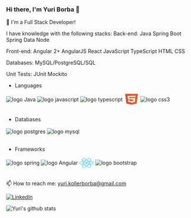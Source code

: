 ### Hi there, I'm Yuri Borba 👋

🌱 I'm a Full Stack Developer!

I have knowledge with the following stacks:
Back-end: 
Java
Spring Boot
Spring Data
Node

Front-end: 
Angular 2+
AngularJS
React
JavaScript
TypeScript
HTML
CSS

Databases: 
MySQL/PostgreSQL/SQL

Unit Tests: 
JUnit
Mockito

- Languages

<div style="display: inline_block">
    <img align="center" alt="logo Java" height="30" width="40"
        src="https://cdn.jsdelivr.net/gh/devicons/devicon/icons/java/java-original-wordmark.svg" />
    <img align="center" alt="logo javascript" height="30" width="40"
        src="https://cdn.jsdelivr.net/gh/devicons/devicon/icons/javascript/javascript-original.svg" />
    <img align="center" alt="logo typescript" height="30" width="40"
        src="https://cdn.jsdelivr.net/gh/devicons/devicon/icons/typescript/typescript-original.svg" />
    <img align="center" alt="logo Html5" height="30" width="40"
        src="https://raw.githubusercontent.com/devicons/devicon/master/icons/html5/html5-original.svg" />
    <img align="center" alt="logo css3" height="30" width="40"
        src="https://cdn.jsdelivr.net/gh/devicons/devicon/icons/css3/css3-plain-wordmark.svg" />
</div>
<br>

- Databases

<div style="display: inline_block">
    <img align="center" alt="logo postgres" height="30" width="40"
        src="https://cdn.jsdelivr.net/gh/devicons/devicon/icons/postgresql/postgresql-original.svg" />
    <img align="center" alt="logo mysql" height="30" width="40"
        src="https://cdn.jsdelivr.net/gh/devicons/devicon/icons/mysql/mysql-original.svg" />

</div>
<br>

- Frameworks

<div style="display: inline_block">
    <img align="center" alt="logo spring" height="30" width="40"
        src="https://cdn.jsdelivr.net/gh/devicons/devicon/icons/spring/spring-original.svg" />
    <img align="center" alt="logo Angular" height="30" width="40"
        src="https://cdn.jsdelivr.net/gh/devicons/devicon/icons/angularjs/angularjs-original.svg" />
    <img align="center" alt="logo react" height="30" width="40"
        src="https://raw.githubusercontent.com/devicons/devicon/v2.15.1/icons/react/react-original.svg" />
    <img align="center" alt="logo bootstrap" height="30" width="40"
        src="https://cdn.jsdelivr.net/gh/devicons/devicon/icons/bootstrap/bootstrap-plain.svg" />

</div>

<br>

📫 How to reach me: yuri.kollerborba@gmail.com

[![LinkedIn](https://img.shields.io/badge/-LinkedIn-0D0D0D?style=flat&labelColor=0D0D0D&logo=Linkedin&Color=white)](https://www.linkedin.com/in/yuri-koller-borba/)

![Yuri's github stats](https://github-readme-stats.vercel.app/api?username=yurikb&show_icons=true&theme=radical)


<!--
**yurikb/yurikb** is a ✨ _special_ ✨ repository because its `README.md` (this file) appears on your GitHub profile.

Here are some ideas to get you started:

- 🔭 I’m currently working on ...
- 🌱 I’m currently learning ...
- 👯 I’m looking to collaborate on ...
- 🤔 I’m looking for help with ...
- 💬 Ask me about ...
- 📫 How to reach me: ...
- 😄 Pronouns: ...
- ⚡ Fun fact: ...
-->
